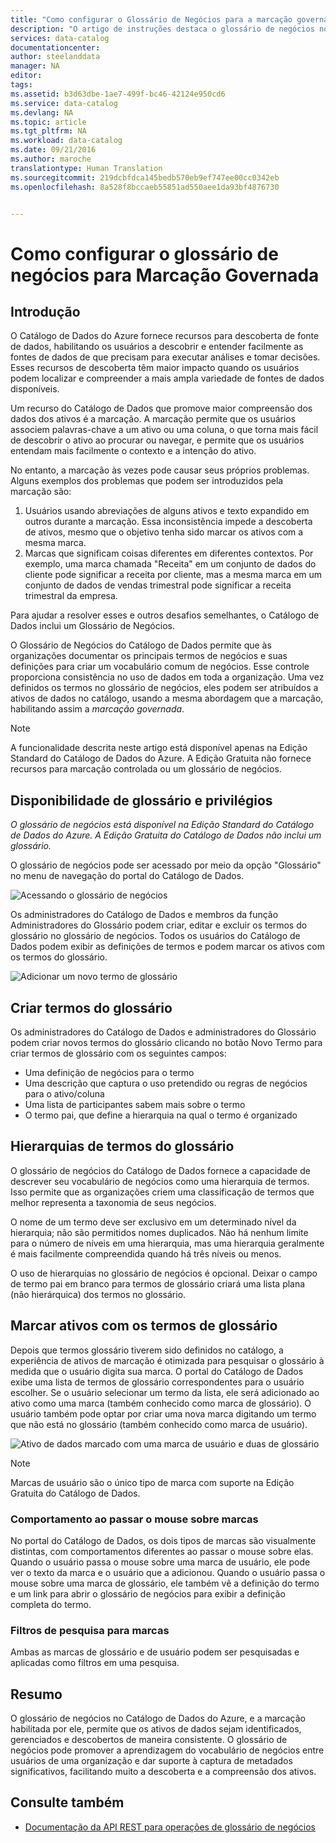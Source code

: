 ```yaml
---
title: "Como configurar o Glossário de Negócios para a marcação governada | Microsoft Docs"
description: "O artigo de instruções destaca o glossário de negócios no Catálogo de Dados do Azure para definir e usar um vocabulário de negócios comum para marcar ativos de dados registrados."
services: data-catalog
documentationcenter: 
author: steelanddata
manager: NA
editor: 
tags: 
ms.assetid: b3d63dbe-1ae7-499f-bc46-42124e950cd6
ms.service: data-catalog
ms.devlang: NA
ms.topic: article
ms.tgt_pltfrm: NA
ms.workload: data-catalog
ms.date: 09/21/2016
ms.author: maroche
translationtype: Human Translation
ms.sourcegitcommit: 219dcbfdca145bedb570eb9ef747ee00cc0342eb
ms.openlocfilehash: 8a528f8bccaeb55851ad550aee1da93bf4876730


---
```

# <a name="how-to-set-up-the-business-glossary-for-governed-tagging"></a>Como configurar o glossário de negócios para Marcação Governada
## <a name="introduction"></a>Introdução
O Catálogo de Dados do Azure fornece recursos para descoberta de fonte de dados, habilitando os usuários a descobrir e entender facilmente as fontes de dados de que precisam para executar análises e tomar decisões. Esses recursos de descoberta têm maior impacto quando os usuários podem localizar e compreender a mais ampla variedade de fontes de dados disponíveis.

Um recurso do Catálogo de Dados que promove maior compreensão dos dados dos ativos é a marcação. A marcação permite que os usuários associem palavras-chave a um ativo ou uma coluna, o que torna mais fácil de descobrir o ativo ao procurar ou navegar, e permite que os usuários entendam mais facilmente o contexto e a intenção do ativo.

No entanto, a marcação às vezes pode causar seus próprios problemas. Alguns exemplos dos problemas que podem ser introduzidos pela marcação são:

1. Usuários usando abreviações de alguns ativos e texto expandido em outros durante a marcação. Essa inconsistência impede a descoberta de ativos, mesmo que o objetivo tenha sido marcar os ativos com a mesma marca.
2. Marcas que significam coisas diferentes em diferentes contextos. Por exemplo, uma marca chamada "Receita" em um conjunto de dados do cliente pode significar a receita por cliente, mas a mesma marca em um conjunto de dados de vendas trimestral pode significar a receita trimestral da empresa.  

Para ajudar a resolver esses e outros desafios semelhantes, o Catálogo de Dados inclui um Glossário de Negócios.

O Glossário de Negócios do Catálogo de Dados permite que às organizações documentar os principais termos de negócios e suas definições para criar um vocabulário comum de negócios. Esse controle proporciona consistência no uso de dados em toda a organização. Uma vez definidos os termos no glossário de negócios, eles podem ser atribuídos a ativos de dados no catálogo, usando a mesma abordagem que a marcação, habilitando assim a *marcação governada*.

> [!NOTE]
> A funcionalidade descrita neste artigo está disponível apenas na Edição Standard do Catálogo de Dados do Azure. A Edição Gratuita não fornece recursos para marcação controlada ou um glossário de negócios.
> 
> 

## <a name="glossary-availability-and-privileges"></a>Disponibilidade de glossário e privilégios
*O glossário de negócios está disponível na Edição Standard do Catálogo de Dados do Azure. A Edição Gratuita do Catálogo de Dados não inclui um glossário.*

O glossário de negócios pode ser acessado por meio da opção "Glossário" no menu de navegação do portal do Catálogo de Dados.  

![Acessando o glossário de negócios](./media/data-catalog-how-to-business-glossary/01-portal-menu.png)

Os administradores do Catálogo de Dados e membros da função Administradores do Glossário podem criar, editar e excluir os termos do glossário no glossário de negócios. Todos os usuários do Catálogo de Dados podem exibir as definições de termos e podem marcar os ativos com os termos do glossário.

![Adicionar um novo termo de glossário](./media/data-catalog-how-to-business-glossary/02-new-term.png)

## <a name="creating-glossary-terms"></a>Criar termos do glossário
Os administradores do Catálogo de Dados e administradores do Glossário podem criar novos termos do glossário clicando no botão Novo Termo para criar termos de glossário com os seguintes campos:

* Uma definição de negócios para o termo
* Uma descrição que captura o uso pretendido ou regras de negócios para o ativo/coluna
* Uma lista de participantes sabem mais sobre o termo
* O termo pai, que define a hierarquia na qual o termo é organizado

## <a name="glossary-term-hierarchies"></a>Hierarquias de termos do glossário
O glossário de negócios do Catálogo de Dados fornece a capacidade de descrever seu vocabulário de negócios como uma hierarquia de termos. Isso permite que as organizações criem uma classificação de termos que melhor representa a taxonomia de seus negócios.

O nome de um termo deve ser exclusivo em um determinado nível da hierarquia; não são permitidos nomes duplicados. Não há nenhum limite para o número de níveis em uma hierarquia, mas uma hierarquia geralmente é mais facilmente compreendida quando há três níveis ou menos.

O uso de hierarquias no glossário de negócios é opcional. Deixar o campo de termo pai em branco para termos de glossário criará uma lista plana (não hierárquica) dos termos no glossário.  

## <a name="tagging-assets-with-glossary-terms"></a>Marcar ativos com os termos de glossário
Depois que termos glossário tiverem sido definidos no catálogo, a experiência de ativos de marcação é otimizada para pesquisar o glossário à medida que o usuário digita sua marca. O portal do Catálogo de Dados exibe uma lista de termos de glossário correspondentes para o usuário escolher. Se o usuário selecionar um termo da lista, ele será adicionado ao ativo como uma marca (também conhecido como marca de glossário). O usuário também pode optar por criar uma nova marca digitando um termo que não está no glossário (também conhecido como marca de usuário).

![Ativo de dados marcado com uma marca de usuário e duas de glossário](./media/data-catalog-how-to-business-glossary/03-tagged-asset.png)

> [!NOTE]
> Marcas de usuário são o único tipo de marca com suporte na Edição Gratuita do Catálogo de Dados.
> 
> 

### <a name="hover-behavior-on-tags"></a>Comportamento ao passar o mouse sobre marcas
No portal do Catálogo de Dados, os dois tipos de marcas são visualmente distintas, com comportamentos diferentes ao passar o mouse sobre elas. Quando o usuário passa o mouse sobre uma marca de usuário, ele pode ver o texto da marca e o usuário que a adicionou. Quando o usuário passa o mouse sobre uma marca de glossário, ele também vê a definição do termo e um link para abrir o glossário de negócios para exibir a definição completa do termo.

### <a name="search-filters-for-tags"></a>Filtros de pesquisa para marcas
Ambas as marcas de glossário e de usuário podem ser pesquisadas e aplicadas como filtros em uma pesquisa.

## <a name="summary"></a>Resumo
O glossário de negócios no Catálogo de Dados do Azure, e a marcação habilitada por ele, permite que os ativos de dados sejam identificados, gerenciados e descobertos de maneira consistente. O glossário de negócios pode promover a aprendizagem do vocabulário de negócios entre usuários de uma organização e dar suporte à captura de metadados significativos, facilitando muito a descoberta e a compreensão dos ativos.

## <a name="see-also"></a>Consulte também
* [Documentação da API REST para operações de glossário de negócios](https://msdn.microsoft.com/library/mt708855.aspx)




<!--HONumber=Nov16_HO3-->


